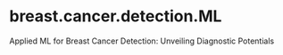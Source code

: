 # breast.cancer.detection.ML
Applied ML for Breast Cancer Detection: Unveiling Diagnostic Potentials
